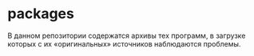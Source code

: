 # packages

В данном репозитории содержатся архивы тех программ, в загрузке которых с их «оригинальных» источников наблюдаются проблемы.
